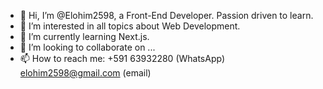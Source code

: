 - 👋 Hi, I’m @Elohim2598, a Front-End Developer. Passion driven to learn.
- 👀 I’m interested in all topics about Web Development.
- 🌱 I’m currently learning Next.js.
- 💞️ I’m looking to collaborate on ...
- 📫 How to reach me: +591 63932280 (WhatsApp)
                        elohim2598@gmail.com (email)
                       
<!---
Elohim2598/Elohim2598 is a ✨ special ✨ repository because its `README.md` (this file) appears on your GitHub profile.
You can click the Preview link to take a look at your changes.
--->
